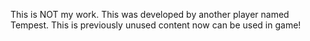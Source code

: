 This is NOT my work. This was developed by another player named Tempest. This is previously unused content now can be used in game!
